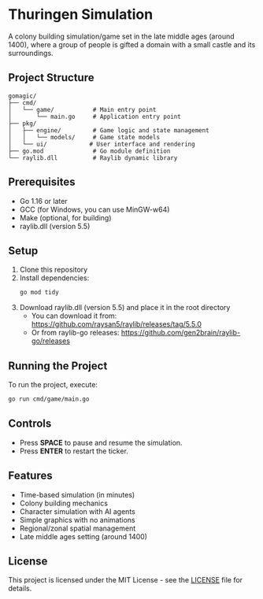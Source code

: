 # Thuringen Simulation

A colony building simulation/game set in the late middle ages (around 1400), where a group of people is gifted a domain with a small castle and its surroundings.

## Project Structure

```
gomagic/
├── cmd/
│   └── game/           # Main entry point
│       └── main.go     # Application entry point
├── pkg/
│   ├── engine/         # Game logic and state management
│   │   └── models/     # Game state models
│   └── ui/            # User interface and rendering
├── go.mod              # Go module definition
└── raylib.dll          # Raylib dynamic library
```

## Prerequisites

- Go 1.16 or later
- GCC (for Windows, you can use MinGW-w64)
- Make (optional, for building)
- raylib.dll (version 5.5)

## Setup

1. Clone this repository
2. Install dependencies:
   ```bash
   go mod tidy
   ```
3. Download raylib.dll (version 5.5) and place it in the root directory
   - You can download it from: https://github.com/raysan5/raylib/releases/tag/5.5.0
   - Or from raylib-go releases: https://github.com/gen2brain/raylib-go/releases

## Running the Project

To run the project, execute:
```bash
go run cmd/game/main.go
```

## Controls

- Press **SPACE** to pause and resume the simulation.
- Press **ENTER** to restart the ticker.

## Features

- Time-based simulation (in minutes)
- Colony building mechanics
- Character simulation with AI agents
- Simple graphics with no animations
- Regional/zonal spatial management
- Late middle ages setting (around 1400)

## License

This project is licensed under the MIT License - see the [LICENSE](LICENSE) file for details.
